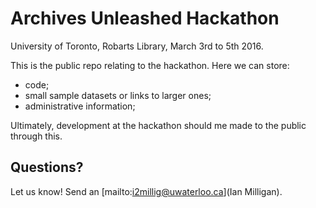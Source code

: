 # Archives Unleashed Hackathon

University of Toronto, Robarts Library, March 3rd to 5th 2016. 

This is the public repo relating to the hackathon. Here we can store:
- code;
- small sample datasets or links to larger ones;
- administrative information;

Ultimately, development at the hackathon should me made to the public through this.

## Questions?

Let us know! Send an [mailto:i2millig@uwaterloo.ca](Ian Milligan).